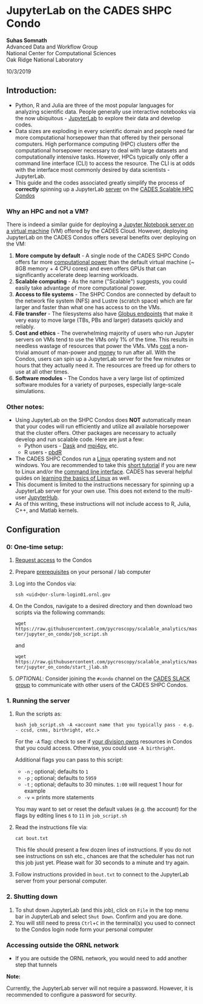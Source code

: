 # JupyterLab on the CADES SHPC Condo

**Suhas Somnath**<br>
Advanced Data and Workflow Group<br>
National Center for Computational Sciences<br>
Oak Ridge National Laboratory

10/3/2019

## Introduction:
-   Python, R and Julia are three of the most popular languages for analyzing scientific data. 
    People generally use interactive notebooks via the now ubiquitous - 
    [JupyterLab](https://jupyterlab.readthedocs.io/en/stable/getting_started/overview.html) to 
    explore their data and develop codes. 
-   Data sizes are exploding in every scientific domain and people need far more computational 
    horsepower than that offered by their personal computers. High performance computing (HPC)
    clusters offer the computational horsepower necessary to deal with large datasets and
    computationally intensive tasks. However, HPCs typically only offer a command line interface
    (CLI) to access the resource. The CLI is at odds with the interface most commonly desired by
    data scientists - JupyterLab. 
-   This guide and the codes associated greatly simplify the process of **correctly** spinning
    up a JupyterLab [server](https://www.youtube.com/watch?v=HW29067qVWk) on the 
    [CADES Scalable HPC Condos](https://support.cades.ornl.gov/user-documentation/_book/condos/overview.html)

### Why an HPC and not a VM?
There is indeed a similar guide for deploying a 
[Jupyter Notebook server on a virtual machine](https://support.cades.ornl.gov/user-documentation/_book/user-contributed-tutorials/jupyter/python-analytics-server.html)
(VM) offered by the CADES Cloud. However, deploying JupyterLab on the CADES Condos offers
several benefits over deploying on the VM:

1. **More compute by default** - A single node of the CADES SHPC Condo offers far more 
   [computational power](https://support.cades.ornl.gov/user-documentation/_book/condos/hardware.html)
   than the default virtual machine (~ 8GB memory + 4 CPU cores) and even offers GPUs that can
   significantly accelerate deep learning workloads.
2. **Scalable computing** - As the name ("Scalable") suggests, you could easily take advantage of 
   more computational power.
3. **Access to file systems** - The SHPC Condos are connected by default to the network file system (NFS)
   and Lustre (scratch space) which are far larger and faster than what one has access to on the VMs.
4. **File transfer** - The filesystems also have 
   [Globus endpoints](https://support.cades.ornl.gov/user-documentation/_book/data-transfer-storage/globus-overview.html) 
   that make it very easy to move large (TBs, PBs and larger) datasets quickly and reliably.
5. **Cost and ethics** - The overwhelming majority of users who run Jupyter servers on VMs tend to use
   the VMs only 1% of the time. This results in needless wastage of resources that power the VMs. 
   VMs [cost](https://cloud.google.com/compute/pricing) a non-trivial amount of man-power and 
   [money](https://aws.amazon.com/ec2/pricing/on-demand/) to run after all. With the Condos, users
   can spin up a JupyterLab server for the few minutes or hours that they actually need it. 
   The resources are freed up for others to use at all other times. 
6. **Software modules** - The Condos have a very large list of optimized software modules for a variety
   of purposes, especially large-scale simulations.

### Other notes:
-   Using JupyterLab on the SHPC Condos does **NOT** automatically mean that your codes will run efficiently 
    and utilize all available horsepower that the cluster offers. Other packages are necessary to actually
    develop and run scalable code. Here are just a few:
    - Python users - [Dask](https://dask.org) and [mpi4py](https://mpi4py.readthedocs.io/en/stable/), etc.
    - R users - [pbdR](https://pbdr.org)
-   The CADES SHPC Condos run a [Linux](https://www.ubuntu.com/desktop) operating system and not windows. 
    You are recommended to take this [short tutorial](https://www.udacity.com/course/linux-command-line-basics--ud595) 
    if you are new to Linux and/or the [command line interface](https://help.ubuntu.com/community/UsingTheTerminal).
    CADES has several helpful guides on [learning the basics of Linux](http://support.cades.ornl.gov/user-documentation/_book/linux/linux-intro.html) as well.
-   This document is limited to the instructions necessary for spinning up a JupyterLab server for your own use.
    This does not extend to the multi-user [JupyterHub](https://github.com/jupyterhub/jupyterhub).
-   As of this writing, these instructions will not include access to R, Julia, C++, and Matlab kernels.

## Configuration
### 0: One-time setup:
1. [Request access](https://support.cades.ornl.gov/user-documentation/_book/condos/how-to-use/request-access.html)
   to the Condos
2. Prepare [prerequisites](https://support.cades.ornl.gov/user-documentation/_book/condos/how-to-use/prerequisites.html)
   on your personal / lab computer
3. Log into the Condos via:

   ``ssh <uid>@or-slurm-login01.ornl.gov``
4. On the Condos, navigate to a desired directory and then download two scripts via the following commands:
   
   ``wget https://raw.githubusercontent.com/pycroscopy/scalable_analytics/master/jupyter_on_condo/job_script.sh``
   
   and
   
   ``wget https://raw.githubusercontent.com/pycroscopy/scalable_analytics/master/jupyter_on_condo/start_jlab.sh``
   
5. *OPTIONAL*: Consider joining the `#condo` channel on the [CADES SLACK group](cades@slack.com) to 
   communicate with other users of the CADES SHPC Condos.

   
### 1. Running the server
1. Run the scripts as:

   ``bash job_script.sh -A <account name that you typically pass - e.g. - ccsd, cnms, birthright, etc.>``

   For the ``-A`` flag: check to see if 
   [your division owns](https://support.cades.ornl.gov/user-documentation/_book/condos/how-to-use/request-access.html) 
   resources in Condos that you could access. Otherwise, you could use ``-A birthright``.
   
   Additional flags you can pass to this script:

   * ``-n`` <number of nodes>; optional; defaults to ``1``
   * ``-p`` <port number>; optional; defaults to ``5959``
   * ``-t`` <wall time>; optional; defaults to 30 minutes. ``1:00`` will request 1 hour for example
   * ``-v`` = prints more statements
   
   You may want to set or reset the default values (e.g. the account) for the flags by editing lines ``6`` to ``11`` in ``job_script.sh``
    
2. Read the instructions file via:

   ``cat bout.txt``
   
   This file should present a few dozen lines of instructions. 
   If you do not see instructions on ssh etc., chances are that the scheduler has not 
   run this job just yet. Please wait for 30 seconds to a minute and try again.
       
3. Follow instructions provided in ``bout.txt`` to connect to the JupyterLab server from your personal computer.

### 2. Shutting down
1. To shut down JupyterLab (and this job), click on ``File`` in the top menu bar in JupyterLab 
   and select ``Shut Down``. Confirm and you are done. 
2. You will still need to press ``Ctrl``+``C`` in the terminal(s) you used to connect to the Condos login node form your personal computer

### Accessing outside the ORNL network
-   If you are outside the ORNL network, you would need to add another step that tunnels

**Note:**

  Currently, the JupyterLab server will not require a password. However, it is recommended
  to configure a password for security.